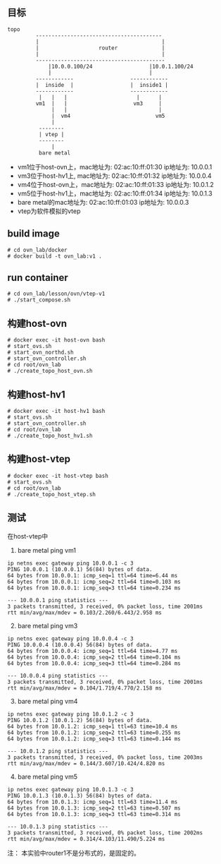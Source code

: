 ## 目标
```
topo
         ----------------------------------------  
         |                                       |
         |                   router              |
         |                                       |
         -----------------------------------------
             |10.0.0.100/24                  |10.0.1.100/24
             |                               |              
         ------------                  ------------
         |  inside  |                  |  inside1 |
         ------------                  ------------
          |   |   |                      |      |
         vm1  |   |                     vm3     |
              |   |                             |
              |  vm4                           vm5
              |                                        
          --------
          | vtep |
          --------
              |
          bare metal
```

- vm1位于host-ovn上，mac地址为: 02:ac:10:ff:01:30 ip地址为: 10.0.0.1
- vm3位于host-hv1上, mac地址为: 02:ac:10:ff:01:32 ip地址为: 10.0.0.4
- vm4位于host-ovn上，mac地址为: 02:ac:10:ff:01:33 ip地址为: 10.0.1.2
- vm5位于host-hv1上，mac地址为: 02:ac:10:ff:01:34 ip地址为: 10.0.1.3
- bare metal的mac地址为: 02:ac:10:ff:01:03 ip地址为: 10.0.0.3
- vtep为软件模拟的vtep

## build image
```
# cd ovn_lab/docker
# docker build -t ovn_lab:v1 .
```

## run container
```
# cd ovn_lab/lesson/ovn/vtep-v1
# ./start_compose.sh
```

## 构建host-ovn
```
# docker exec -it host-ovn bash
# start_ovs.sh
# start_ovn_northd.sh
# start_ovn_controller.sh
# cd root/ovn_lab
# ./create_topo_host_ovn.sh
```

## 构建host-hv1
```
# docker exec -it host-hv1 bash
# start_ovs.sh
# start_ovn_controller.sh
# cd root/ovn_lab
# ./create_topo_host_hv1.sh
```

## 构建host-vtep
```
# docker exec -it host-vtep bash
# start_ovs.sh
# cd root/ovn_lab
# ./create_topo_host_vtep.sh
```

## 测试
在host-vtep中
1. bare metal ping vm1
```
ip netns exec gateway ping 10.0.0.1 -c 3
PING 10.0.0.1 (10.0.0.1) 56(84) bytes of data.
64 bytes from 10.0.0.1: icmp_seq=1 ttl=64 time=6.44 ms
64 bytes from 10.0.0.1: icmp_seq=2 ttl=64 time=0.103 ms
64 bytes from 10.0.0.1: icmp_seq=3 ttl=64 time=0.234 ms

--- 10.0.0.1 ping statistics ---
3 packets transmitted, 3 received, 0% packet loss, time 2001ms
rtt min/avg/max/mdev = 0.103/2.260/6.443/2.958 ms
```

2. bare metal ping vm3
```
ip netns exec gateway ping 10.0.0.4 -c 3
PING 10.0.0.4 (10.0.0.4) 56(84) bytes of data.
64 bytes from 10.0.0.4: icmp_seq=1 ttl=64 time=4.77 ms
64 bytes from 10.0.0.4: icmp_seq=2 ttl=64 time=0.104 ms
64 bytes from 10.0.0.4: icmp_seq=3 ttl=64 time=0.284 ms

--- 10.0.0.4 ping statistics ---
3 packets transmitted, 3 received, 0% packet loss, time 2001ms
rtt min/avg/max/mdev = 0.104/1.719/4.770/2.158 ms
```

3. bare metal ping vm4
```
ip netns exec gateway ping 10.0.1.2 -c 3
PING 10.0.1.2 (10.0.1.2) 56(84) bytes of data.
64 bytes from 10.0.1.2: icmp_seq=1 ttl=63 time=10.4 ms
64 bytes from 10.0.1.2: icmp_seq=2 ttl=63 time=0.255 ms
64 bytes from 10.0.1.2: icmp_seq=3 ttl=63 time=0.144 ms

--- 10.0.1.2 ping statistics ---
3 packets transmitted, 3 received, 0% packet loss, time 2003ms
rtt min/avg/max/mdev = 0.144/3.607/10.424/4.820 ms
```

4. bare metal ping vm5
```
ip netns exec gateway ping 10.0.1.3 -c 3
PING 10.0.1.3 (10.0.1.3) 56(84) bytes of data.
64 bytes from 10.0.1.3: icmp_seq=1 ttl=63 time=11.4 ms
64 bytes from 10.0.1.3: icmp_seq=2 ttl=63 time=0.507 ms
64 bytes from 10.0.1.3: icmp_seq=3 ttl=63 time=0.314 ms

--- 10.0.1.3 ping statistics ---
3 packets transmitted, 3 received, 0% packet loss, time 2002ms
rtt min/avg/max/mdev = 0.314/4.103/11.490/5.224 ms
```

注：
本实验中router1不是分布式的，是固定的。